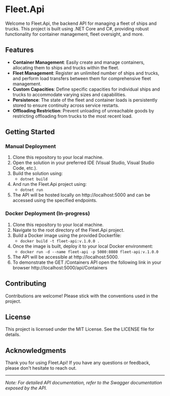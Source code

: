 # Fleet.Api

Welcome to Fleet.Api, the backend API for managing a fleet of ships and trucks. This project is built using .NET Core and C#, providing robust functionality for container management, fleet oversight, and more.

## Features

- **Container Management**: Easily create and manage containers, allocating them to ships and trucks within the fleet.
- **Fleet Management**: Register an unlimited number of ships and trucks, and perform load transfers between them for comprehensive fleet management.
- **Custom Capacities**: Define specific capacities for individual ships and trucks to accommodate varying sizes and capabilities.
- **Persistence**: The state of the fleet and container loads is persistently stored to ensure continuity across service restarts.
- **Offloading Restriction**: Prevent unloading of unreachable goods by restricting offloading from trucks to the most recent load.

## Getting Started

### Manual Deployment

1. Clone this repository to your local machine.
2. Open the solution in your preferred IDE (Visual Studio, Visual Studio Code, etc.).
3. Build the solution using: 
   - `dotnet build`
4. And run the Fleet.Api project using: 
   - `dotnet run`
5. The API will be hosted locally on http://localhost:5000 and can be accessed using the specified endpoints.

### Docker Deployment (In-progress)

1. Clone this repository to your local machine.
2. Navigate to the root directory of the Fleet.Api project.
3. Build a Docker image using the provided Dockerfile:
   - `docker build -t fleet-api:v.1.0.0 .`
4. Once the image is built, deploy it to your local Docker environment:
   - `docker run -d --name fleet-api -p 5000:8080 fleet-api:v.1.0.0`
5. The API will be accessible at http://localhost:5000.
6. To demonstrate the GET /Containers API open the following link in your browser http://localhost:5000/api/Containers

## Contributing

Contributions are welcome! Please stick with the conventions used in the project.

## License

This project is licensed under the MIT License. See the LICENSE file for details.

## Acknowledgments

Thank you for using Fleet.Api! If you have any questions or feedback, please don't hesitate to reach out.

---

*Note: For detailed API documentation, refer to the Swagger documentation exposed by the API.*

